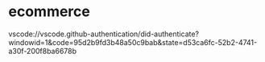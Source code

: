 # ecommerce
vscode://vscode.github-authentication/did-authenticate?windowid=1&code=95d2b9fd3b48a50c9bab&state=d53ca6fc-52b2-4741-a30f-200f8ba6678b
